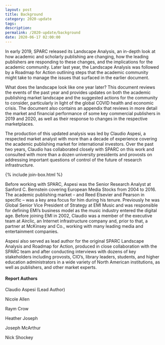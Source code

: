 ```yaml
---
layout: post
title: Background
category: 2020-update
tags:
description:
permalink: /2020-update/background
date: 2020-06-17 02:00:00
---
```


In early 2019, SPARC released its Landscape Analysis, an in-depth look at how academic and scholarly publishing are changing, how the leading publishers are responding to these changes, and the implications for the academic community. Later last year, the Landscape Analysis was followed by a Roadmap for Action outlining steps that the academic community might take to manage the issues that surfaced in the earlier document.

What does the landscape look like one year later? This document reviews the events of the past year and provides updates on both the academic publishing market landscape and the suggested actions for the community to consider, particularly in light of the global COVID health and economic crisis. The document also contains an appendix that reviews in more detail the market and financial performance of some key commercial publishers in 2019 and 2020, as well as their response to changes in the respective marketplaces.

The production of this updated analysis was led by Claudio Aspesi, a respected market analyst with more than a decade of experience covering the academic publishing market for international investors. Over the past two years, Claudio has collaborated closely with SPARC on this work and consulted with more than a dozen university presidents and provosts on addressing important questions of control of the future of research infrastructure.

{% include join-box.html %}

Before working with SPARC, Aspesi was the Senior Research Analyst at Sanford C. Bernstein covering European Media Stocks from 2004 to 2016. The academic publishing market – and Reed Elsevier and Pearson in specific – was a key area focus for him during his tenure. Previously he was Global Senior Vice President of Strategy at EMI Music and was responsible for defining EMI’s business model as the music industry entered the digital age. Before joining EMI in 2002, Claudio was a member of the executive team at Airclic, an Internet infrastructure company and, prior to that, a partner at McKinsey and Co., working with many leading media and entertainment companies.

Aspesi also served as lead author for the original SPARC Landscape Analysis and Roadmap for Action, produced in close collaboration with the SPARC team and after conducting interviews with dozens of key stakeholders including provosts, CIO’s, library leaders, students, and higher education administrators in a wide variety of North American institutions, as well as publishers, and other market experts.


#### Report Authors

Claudio Aspesi (Lead Author)

Nicole Allen

Raym Crow

Heather Joseph

Joseph McArthur

Nick Shockey
